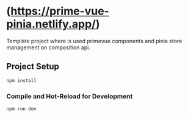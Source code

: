 # (https://prime-vue-pinia.netlify.app/)

Template project where is used primevue components and pinia store management on composition api.

## Project Setup

```sh
npm install
```

### Compile and Hot-Reload for Development

```sh
npm run dev
```
